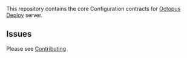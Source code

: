 This repository contains the core Configuration contracts for [Octopus Deploy][1] server.

## Issues
Please see [Contributing](CONTRIBUTING.md)

[1]: https://octopus.com
